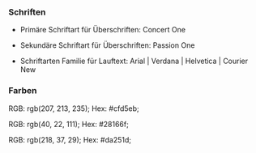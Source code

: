 ### Schriften

- Primäre Schriftart für Überschriften:
    Concert One

- Sekundäre Schriftart für Überschriften:
    Passion One

- Schriftarten Familie für Lauftext:
    Arial | Verdana | Helvetica | Courier New


### Farben

RGB: rgb(207, 213, 235);
Hex: #cfd5eb;

RGB: rgb(40, 22, 111);
Hex: #28166f;

RGB: rgb(218, 37, 29);
Hex: #da251d;



